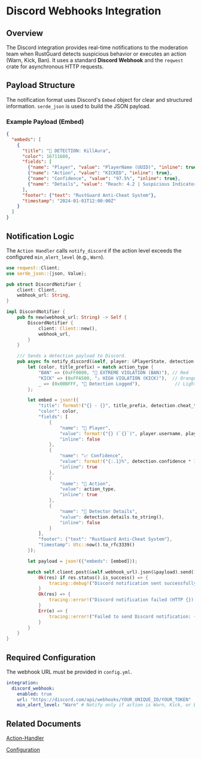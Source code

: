 # Discord Webhooks Integration

## Overview

The Discord integration provides real-time notifications to the moderation team when RustGuard detects suspicious behavior or executes an action (Warn, Kick, Ban). It uses a standard **Discord Webhook** and the `reqwest` crate for asynchronous HTTP requests.

## Payload Structure

The notification format uses Discord's `Embed` object for clear and structured information. `serde_json` is used to build the JSON payload.

### Example Payload (Embed)

```json
{
  "embeds": [
    {
      "title": "🚨 DETECTION: KillAura",
      "color": 16711680,
      "fields": [
        {"name": "Player", "value": "PlayerName (UUID)", "inline": true},
        {"name": "Action", "value": "KICKED", "inline": true},
        {"name": "Confidence", "value": "97.5%", "inline": true},
        {"name": "Details", "value": "Reach: 4.2 | Suspicious Indicators: 3", "inline": false}
      ],
      "footer": {"text": "RustGuard Anti-Cheat System"},
      "timestamp": "2024-01-01T12:00:00Z"
    }
  ]
}
```

## Notification Logic

The `Action Handler` calls `notify_discord` if the action level exceeds the configured `min_alert_level` (e.g., `Warn`).

```rust
use reqwest::Client;
use serde_json::{json, Value};

pub struct DiscordNotifier {
    client: Client,
    webhook_url: String,
}

impl DiscordNotifier {
    pub fn new(webhook_url: String) -> Self {
        DiscordNotifier {
            client: Client::new(),
            webhook_url,
        }
    }

    /// Sends a detection payload to Discord.
    pub async fn notify_discord(&self, player: &PlayerState, detection: &Detection, action_type: &str) {
        let (color, title_prefix) = match action_type {
            "BAN" => (0xFF0000, "🚨 EXTREME VIOLATION (BAN)"), // Red
            "KICK" => (0xFFA500, "⚠️ HIGH VIOLATION (KICK)"),  // Orange
            _ => (0x00BFFF, "🔔 Detection Logged"),             // Light Blue
        };

        let embed = json!({
            "title": format!("{} - {}", title_prefix, detection.cheat_type),
            "color": color,
            "fields": [
                {
                    "name": "👤 Player", 
                    "value": format!("{} (`{}`)", player.username, player.uuid), 
                    "inline": false
                },
                {
                    "name": "📈 Confidence", 
                    "value": format!("{:.1}%", detection.confidence * 100.0), 
                    "inline": true
                },
                {
                    "name": "🔨 Action", 
                    "value": action_type, 
                    "inline": true
                },
                {
                    "name": "🔬 Detector Details", 
                    "value": detection.details.to_string(), 
                    "inline": false
                }
            ],
            "footer": {"text": "RustGuard Anti-Cheat System"},
            "timestamp": Utc::now().to_rfc3339()
        });

        let payload = json!({"embeds": [embed]});

        match self.client.post(&self.webhook_url).json(&payload).send().await {
            Ok(res) if res.status().is_success() => {
                tracing::debug!("Discord notification sent successfully.")
            }
            Ok(res) => {
                tracing::error!("Discord notification failed (HTTP {}): {:?}", res.status(), res.text().await)
            }
            Err(e) => {
                tracing::error!("Failed to send Discord notification: {}", e)
            }
        }
    }
}
```

## Required Configuration

The webhook URL must be provided in `config.yml`.

```yaml
integration:
  discord_webhook:
    enabled: true
    url: "https://discord.com/api/webhooks/YOUR_UNIQUE_ID/YOUR_TOKEN"
    min_alert_level: "Warn" # Notify only if action is Warn, Kick, or Ban
```

## Related Documents

[Action-Handler](../02-Core-Componentes/Action-Handler.md)

[Configuration](../05-Setup/Configuration.md)
